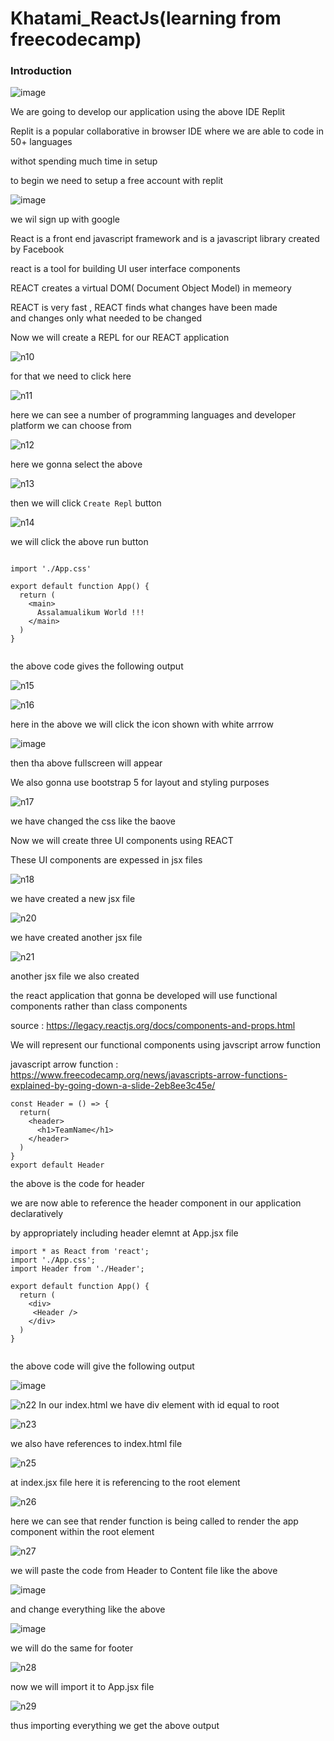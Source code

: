 # Khatami_ReactJs(learning from freecodecamp)

### Introduction

![image](https://github.com/C191068/Khatami_ReactJs/assets/89090776/7f49f8fe-e422-4d1a-94c3-874dcc507e92)

We are going to develop our application using the above IDE Replit <br>

Replit is a popular collaborative in browser IDE where we are able to code in 50+ languages <br>

withot spending much time in setup <br>

to begin we need to setup a free account with replit <br>

![image](https://github.com/C191068/Khatami_ReactJs/assets/89090776/d2dee03f-44d4-47ff-a5cf-2208bba48482)

we wil sign up with google 


React is a front end javascript framework and is a javascript library created by Facebook <br>

react is a tool for building UI user interface components <br>

REACT creates a virtual DOM( Document Object Model) in memeory <br>

REACT is very fast , REACT finds what changes have been made <br>
and changes only what needed to be changed <br>


Now we will create a REPL for our REACT application <br>

![n10](https://github.com/C191068/Khatami_ReactJs/assets/89090776/1d3ede2e-1aaf-4e13-9d99-d046def607ec)

for that we need to click here <br>

![n11](https://github.com/C191068/Khatami_ReactJs/assets/89090776/ef26566c-bd66-4514-822e-1dc43490819a)

here we can see a number of programming languages and developer platform we can choose from <br>

![n12](https://github.com/C191068/Khatami_ReactJs/assets/89090776/3aa95e1f-182b-4152-80fa-b40675bad4fa)

here we gonna select the above <br>


![n13](https://github.com/C191068/Khatami_ReactJs/assets/89090776/eed08498-112d-4f3a-a0c2-47cd9f1e7353)

then we will click ```Create Repl``` button <br>

![n14](https://github.com/C191068/Khatami_ReactJs/assets/89090776/038832c8-4658-4f76-9b83-2081aeae77bc)

we will click the above run button <br>


```

import './App.css'

export default function App() {
  return (
    <main>
      Assalamualikum World !!!
    </main>
  )
}


```



the above code gives the following output <br>

![n15](https://github.com/C191068/Khatami_ReactJs/assets/89090776/8dee34c3-e392-4002-ba1f-aa878f6e1f9c)

![n16](https://github.com/C191068/Khatami_ReactJs/assets/89090776/4a20e4da-b531-4773-9334-bc60e24552ac)

here in the above we will click the icon shown with white arrrow <br>


![image](https://github.com/C191068/Khatami_ReactJs/assets/89090776/b008c937-5770-4d89-bbcc-a34e9a51b6f9)

then tha above fullscreen will appear <br>

We also gonna use bootstrap 5 for layout and styling purposes <br>

![n17](https://github.com/C191068/Khatami_ReactJs/assets/89090776/9107e4de-962f-4dc5-b5f9-638d7e73f708)

we have changed the css like the baove <br>


Now we will create three UI components using REACT <br>

These UI components are expessed in jsx files <br>


![n18](https://github.com/C191068/Khatami_ReactJs/assets/89090776/76940101-819f-4a14-a3fa-07700f9330b7)

we have created a new jsx file <br>


![n20](https://github.com/C191068/Khatami_ReactJs/assets/89090776/bfe8873a-cd12-491f-835d-3e1787104e2a)

we have created another jsx file <br>

![n21](https://github.com/C191068/Khatami_ReactJs/assets/89090776/ea64d641-5b5d-42fa-ace3-be42144938b7)

another jsx file we also created <br>

the react application that gonna be developed will use functional components rather than class components <br>

source : https://legacy.reactjs.org/docs/components-and-props.html



We will represent our functional components using javscript arrow function <br>

javascript arrow function : https://www.freecodecamp.org/news/javascripts-arrow-functions-explained-by-going-down-a-slide-2eb8ee3c45e/

```
const Header = () => {
  return(
    <header>
      <h1>TeamName</h1>
    </header>
  )
}
export default Header

```


the above is the code for header <br>

we are now able to reference the header component in our application declaratively <br>

by appropriately including header elemnt at App.jsx file <br>

```
import * as React from 'react';
import './App.css';
import Header from './Header';

export default function App() {
  return (
    <div>
     <Header />
    </div>
  )
}


```


the above code will give the following output <br>


![image](https://github.com/C191068/Khatami_ReactJs/assets/89090776/96a450fa-84bf-40a0-8521-28b8afdb6585)


![n22](https://github.com/C191068/Khatami_ReactJs/assets/89090776/5a537361-16f2-4734-adc7-af9fd119afb7)
In our index.html we have div element with id equal to root <br>


![n23](https://github.com/C191068/Khatami_ReactJs/assets/89090776/bd8bf17e-05fc-409a-a393-957a2e8bc886)

we also have references to index.html file <br>

![n25](https://github.com/C191068/Khatami_ReactJs/assets/89090776/bed48c0c-e579-43c4-8bef-87df33a5dda5)


at index.jsx file here it is referencing to the root element <br>

![n26](https://github.com/C191068/Khatami_ReactJs/assets/89090776/bab3b01b-69c1-4c8f-b83c-f443ea2ed546)

here we can see that render function is being called to render the app component within the root element <br>


![n27](https://github.com/C191068/Khatami_ReactJs/assets/89090776/2d00901e-1962-4b7d-a272-01d5f1863eb0)

we will paste the code from Header to Content file like the above <br>


![image](https://github.com/C191068/Khatami_ReactJs/assets/89090776/885dbe28-6a4c-4693-ab37-cb9ac0f780ab)



and change everything like the above <br>

![image](https://github.com/C191068/Khatami_ReactJs/assets/89090776/01d7b456-3af5-4bd1-ae01-e01b7ae40ee5)

we will do the same for footer <br>

![n28](https://github.com/C191068/Khatami_ReactJs/assets/89090776/df1ded7c-9ced-4897-92cf-fd62f3f9c433)

now we will import it to App.jsx file <br>

![n29](https://github.com/C191068/Khatami_ReactJs/assets/89090776/feddb568-d40b-4a5f-911c-906212168e14)

thus importing everything we get the above output <br>













